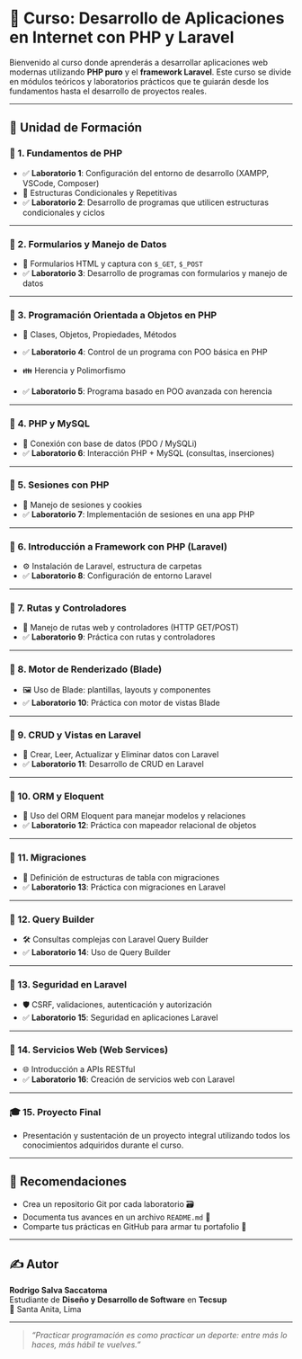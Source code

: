 # 🧠 Curso: Desarrollo de Aplicaciones en Internet con PHP y Laravel

Bienvenido al curso donde aprenderás a desarrollar aplicaciones web modernas utilizando **PHP puro** y el **framework Laravel**. Este curso se divide en módulos teóricos y laboratorios prácticos que te guiarán desde los fundamentos hasta el desarrollo de proyectos reales.

---

## 📘 Unidad de Formación

### 🔹 1. Fundamentos de PHP

- ✅ **Laboratorio 1**: Configuración del entorno de desarrollo (XAMPP, VSCode, Composer)
- 🔁 Estructuras Condicionales y Repetitivas
- ✅ **Laboratorio 2**: Desarrollo de programas que utilicen estructuras condicionales y ciclos

---

### 🔹 2. Formularios y Manejo de Datos

- 📝 Formularios HTML y captura con `$_GET`, `$_POST`
- ✅ **Laboratorio 3**: Desarrollo de programas con formularios y manejo de datos

---

### 🔹 3. Programación Orientada a Objetos en PHP

- 🧱 Clases, Objetos, Propiedades, Métodos
- ✅ **Laboratorio 4**: Control de un programa con POO básica en PHP

- 👪 Herencia y Polimorfismo
- ✅ **Laboratorio 5**: Programa basado en POO avanzada con herencia

---

### 🔹 4. PHP y MySQL

- 🔗 Conexión con base de datos (PDO / MySQLi)
- ✅ **Laboratorio 6**: Interacción PHP + MySQL (consultas, inserciones)

---

### 🔹 5. Sesiones con PHP

- 🔐 Manejo de sesiones y cookies
- ✅ **Laboratorio 7**: Implementación de sesiones en una app PHP

---

### 🔹 6. Introducción a Framework con PHP (Laravel)

- ⚙️ Instalación de Laravel, estructura de carpetas
- ✅ **Laboratorio 8**: Configuración de entorno Laravel

---

### 🔹 7. Rutas y Controladores

- 🧭 Manejo de rutas web y controladores (HTTP GET/POST)
- ✅ **Laboratorio 9**: Práctica con rutas y controladores

---

### 🔹 8. Motor de Renderizado (Blade)

- 🖼️ Uso de Blade: plantillas, layouts y componentes
- ✅ **Laboratorio 10**: Práctica con motor de vistas Blade

---

### 🔹 9. CRUD y Vistas en Laravel

- 🧩 Crear, Leer, Actualizar y Eliminar datos con Laravel
- ✅ **Laboratorio 11**: Desarrollo de CRUD en Laravel

---

### 🔹 10. ORM y Eloquent

- 🧬 Uso del ORM Eloquent para manejar modelos y relaciones
- ✅ **Laboratorio 12**: Práctica con mapeador relacional de objetos

---

### 🔹 11. Migraciones

- 🧱 Definición de estructuras de tabla con migraciones
- ✅ **Laboratorio 13**: Práctica con migraciones en Laravel

---

### 🔹 12. Query Builder

- 🛠️ Consultas complejas con Laravel Query Builder
- ✅ **Laboratorio 14**: Uso de Query Builder

---

### 🔹 13. Seguridad en Laravel

- 🛡️ CSRF, validaciones, autenticación y autorización
- ✅ **Laboratorio 15**: Seguridad en aplicaciones Laravel

---

### 🔹 14. Servicios Web (Web Services)

- 🌐 Introducción a APIs RESTful
- ✅ **Laboratorio 16**: Creación de servicios web con Laravel

---

### 🎓 15. Proyecto Final

- Presentación y sustentación de un proyecto integral utilizando todos los conocimientos adquiridos durante el curso.

---

## 📌 Recomendaciones

- Crea un repositorio Git por cada laboratorio 🗃️
- Documenta tus avances en un archivo `README.md` 📄
- Comparte tus prácticas en GitHub para armar tu portafolio 💼

---

## ✍️ Autor

**Rodrigo Salva Saccatoma**  
Estudiante de **Diseño y Desarrollo de Software** en **Tecsup**  
📍 Santa Anita, Lima

---

> _“Practicar programación es como practicar un deporte: entre más lo haces, más hábil te vuelves.”_
